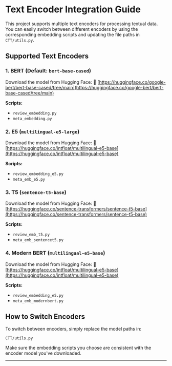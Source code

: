 

# Text Encoder Integration Guide

This project supports multiple text encoders for processing textual data. You can easily switch between different encoders by using the corresponding embedding scripts and updating the file paths in `CTT/utils.py`.

## Supported Text Encoders

### 1. BERT (Default: `bert-base-cased`)

Download the model from Hugging Face:
🔗 [https://huggingface.co/google-bert/bert-base-cased/tree/main](https://huggingface.co/google-bert/bert-base-cased/tree/main)

**Scripts:**

* `review_embedding.py`
* `meta_embedding.py`

### 2. E5 (`multilingual-e5-large`)

Download the model from Hugging Face:
🔗 [https://huggingface.co/intfloat/multilingual-e5-base](https://huggingface.co/intfloat/multilingual-e5-base)

**Scripts:**

* `review_embedding_e5.py`
* `meta_emb_e5.py`

### 3. T5 (`sentence-t5-base`)

Download the model from Hugging Face:
🔗 [https://huggingface.co/sentence-transformers/sentence-t5-base](https://huggingface.co/sentence-transformers/sentence-t5-base)

**Scripts:**

* `review_emb_t5.py`
* `meta_emb_sentencet5.py`

### 4. Modern BERT (`multilingual-e5-base`)

Download the model from Hugging Face:
🔗 [https://huggingface.co/intfloat/multilingual-e5-base](https://huggingface.co/intfloat/multilingual-e5-base)

**Scripts:**

* `review_embedding_e5.py`
* `meta_emb_modernbert.py`

## How to Switch Encoders

To switch between encoders, simply replace the model paths in:

```
CTT/utils.py
```

Make sure the embedding scripts you choose are consistent with the encoder model you've downloaded.

---
